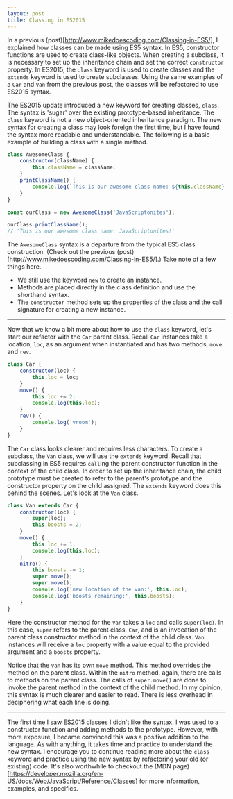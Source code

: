 ```yaml
---
layout: post
title: Classing in ES2015
---
```


In a previous (post)[http://www.mikedoescoding.com/Classing-in-ES5/], I explained how classes can be made using ES5 syntax. In ES5, constructor functions are used to create class-like objects. When creating a subclass, it is necessary to set up the inheritance chain and set the correct `constructor` property. In ES2015, the `class` keyword is used to create classes and the `extends` keyword is used to create subclasses. Using the same examples of a `Car` and `Van` from the previous post, the classes will be refactored to use ES2015 syntax. 

The ES2015 update introduced a new keyword for creating classes, `class`. The syntax is 'sugar' over the existing prototype-based inheritance. The `class` keyword is not a new object-oriented inheritance paradigm. The new syntax for creating a class may look foreign the first time, but I have found the syntax more readable and understandable. The following is a basic example of building a class with a single method. 

```javascript
class AwesomeClass {
	constructor(className) {
		this.className = className;
	}
	printClassName() {
		console.log(`This is our awesome class name: ${this.className}!`);
	}
}

const ourClass = new AwesomeClass('JavaScriptonites');

ourClass.printClassName();
// 'This is our awesome class name: JavaScriptonites!'
```

The `AwesomeClass` syntax is a departure from the typical ES5 class construction. (Check out the previous (post)[http://www.mikedoescoding.com/Classing-in-ES5/].) Take note of a few things here. 
* We still use the keyword `new` to create an instance.
* Methods are placed directly in the class definition and use the shorthand syntax.
* The `constructor` method sets up the properties of the class and the call signature for creating a new instance.

---

Now that we know a bit more about how to use the `class` keyword, let's start our refactor with the `Car` parent class. Recall `Car` instances take a location, `loc`, as an argument when instantiated and has two methods, `move` and `rev`. 

```javascript
class Car {
	constructor(loc) {
		this.loc = loc;
	}
	move() {
		this.loc += 2;
		console.log(this.loc);
	}
	rev() {
		console.log('vroom');
	}
}
```

The `Car` class looks clearer and requires less characters. To create a subclass, the `Van` class, we will use the `extends` keyword. Recall that subclassing in ES5 requires `call`ing the parent constructor function in the context of the child class. In order to set up the inheritance chain, the child prototype must be created to refer to the parent's prototype and the constructor property on the child assigned. The `extends` keyword does this behind the scenes. Let's look at the `Van` class. 

```javascript
class Van extends Car {
	constructor(loc) {
		super(loc);
		this.boosts = 2;
	}
	move() {
		this.loc += 1;
		console.log(this.loc);
	}
	nitro() {
		this.boosts -= 1;
		super.move();
		super.move();
		console.log('new location of the van:', this.loc);
		console.log('boosts remaining:', this.boosts);
	}
}
```

Here the constructor method for the `Van` takes a `loc` and calls `super(loc)`. In this case, `super` refers to the parent class, `Car`, and is an invocation of the  parent class constructor method in the context of the child class. `Van` instances will receive a `loc` property with a value equal to the provided argument and a `boosts` property. 

Notice that the `Van` has its own `move` method. This method overrides the method on the parent class. Within the `nitro` method, again, there are calls to methods on the parent class. The calls of `super.move()` are done to invoke the parent method in the context of the child method. In my opinion, this syntax is much clearer and easier to read. There is less overhead in deciphering what each line is doing. 

---

The first time I saw ES2015 classes I didn't like the syntax. I was used to a constructor function and adding methods to the prototype. However, with more exposure, I became convinced this was a positive addition to the language. As with anything, it takes time and practice to understand the new syntax. I encourage you to continue reading more about the `class` keyword and practice using the new syntax by refactoring your old (or existing) code. It's also worthwhile to checkout the (MDN page)[https://developer.mozilla.org/en-US/docs/Web/JavaScript/Reference/Classes] for more information, examples, and specifics. 
